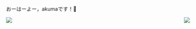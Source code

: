 おーはーよー，akumaです！👋
<br/>

<a href="https://github.com/anuraghazra/github-readme-stats">
  <img align="right" src="https://github-readme-stats.vercel.app/api?username=giegieSong&show_icons=true&theme=tokyonight" />
</a>
<a href="https://github.com/anuraghazra/github-readme-stats">
  <img align="left" src="https://github-readme-stats.vercel.app/api/top-langs/?username=giegieSong" />
</a>

<!---
giegieSong/giegieSong is a ✨ special ✨ repository because its `README.md` (this file) appears on your GitHub profile.
You can click the Preview link to take a look at your changes.
--->
